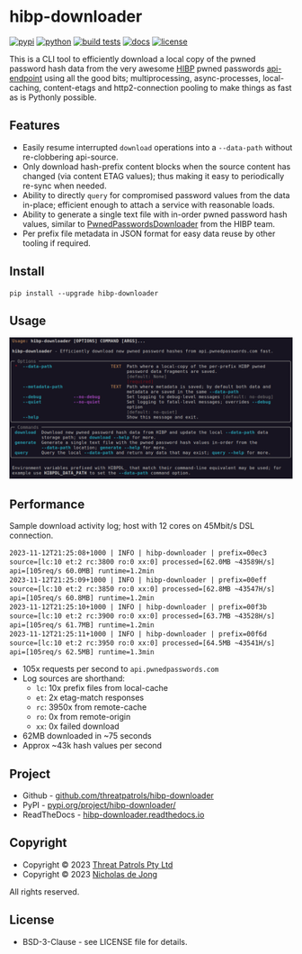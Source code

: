 # hibp-downloader

[![pypi](https://img.shields.io/pypi/v/hibp-downloader.svg)](https://pypi.python.org/pypi/hibp-downloader/)
[![python](https://img.shields.io/pypi/pyversions/hibp-downloader.svg)](https://github.com/threatpatrols/hibp-downloader/)
[![build tests](https://github.com/threatpatrols/hibp-downloader/actions/workflows/build-tests.yml/badge.svg)](https://github.com/threatpatrols/hibp-downloader/actions/workflows/build-tests.yml)
[![docs](https://img.shields.io/readthedocs/hibp-downloader)](https://hibp-downloader.readthedocs.io)
[![license](https://img.shields.io/github/license/threatpatrols/hibp-downloader.svg)](https://github.com/threatpatrols/hibp-downloader)

This is a CLI tool to efficiently download a local copy of the pwned password hash data from the very awesome
[HIBP](https://haveibeenpwned.com/Passwords) pwned passwords [api-endpoint](https://api.pwnedpasswords.com) using all the good bits;
multiprocessing, async-processes, local-caching, content-etags and http2-connection pooling to make things as fast 
as is Pythonly possible.

## Features

 - Easily resume interrupted `download` operations into a `--data-path` without re-clobbering api-source.
 - Only download hash-prefix content blocks when the source content has changed (via content ETAG values); thus making 
   it easy to periodically re-sync when needed.
 - Ability to directly `query` for compromised password values from the data in-place; efficient enough to attach a 
   service with reasonable loads.
 - Ability to generate a single text file with in-order pwned password hash values, similar to [PwnedPasswordsDownloader](https://github.com/HaveIBeenPwned/PwnedPasswordsDownloader) from the HIBP team.
 - Per prefix file metadata in JSON format for easy data reuse by other tooling if required.

## Install
```commandline
pip install --upgrade hibp-downloader
```

## Usage
![screenshot-help.png](https://raw.githubusercontent.com/threatpatrols/hibp-downloader/main/docs/content/assets/screenshot-help.png)

## Performance
Sample download activity log; host with 12 cores on 45Mbit/s DSL connection. 
```text
2023-11-12T21:25:08+1000 | INFO | hibp-downloader | prefix=00ec3 source=[lc:10 et:2 rc:3800 ro:0 xx:0] processed=[62.0MB ~43589H/s] api=[105req/s 60.0MB] runtime=1.2min
2023-11-12T21:25:09+1000 | INFO | hibp-downloader | prefix=00eff source=[lc:10 et:2 rc:3850 ro:0 xx:0] processed=[62.8MB ~43547H/s] api=[105req/s 60.8MB] runtime=1.2min
2023-11-12T21:25:10+1000 | INFO | hibp-downloader | prefix=00f3b source=[lc:10 et:2 rc:3900 ro:0 xx:0] processed=[63.7MB ~43528H/s] api=[105req/s 61.7MB] runtime=1.2min
2023-11-12T21:25:11+1000 | INFO | hibp-downloader | prefix=00f6d source=[lc:10 et:2 rc:3950 ro:0 xx:0] processed=[64.5MB ~43541H/s] api=[105req/s 62.5MB] runtime=1.3min
```

 - 105x requests per second to `api.pwnedpasswords.com`
 - Log sources are shorthand:
     - `lc`: 10x prefix files from local-cache
     - `et`: 2x etag-match responses
     - `rc`: 3950x from remote-cache
     - `ro`: 0x from remote-origin
     - `xx`: 0x failed download
 - 62MB downloaded in ~75 seconds
 - Approx ~43k hash values per second

## Project

 - Github - [github.com/threatpatrols/hibp-downloader](https://github.com/threatpatrols/hibp-downloader)
 - PyPI - [pypi.org/project/hibp-downloader/](https://pypi.org/project/hibp-downloader/)
 - ReadTheDocs - [hibp-downloader.readthedocs.io](https://hibp-downloader.readthedocs.io)

## Copyright
 - Copyright &copy; 2023 [Threat Patrols Pty Ltd](https://www.threatpatrols.com)
 - Copyright &copy; 2023 [Nicholas de Jong](https://www.nicholasdejong.com)

All rights reserved.

## License
 * BSD-3-Clause - see LICENSE file for details.
